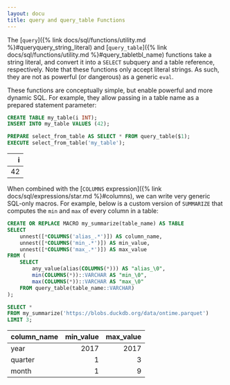 ```yaml
---
layout: docu
title: query and query_table Functions
---
```


The [`query`]({% link docs/sql/functions/utility.md %}#queryquery_string_literal)
and [`query_table`]({% link docs/sql/functions/utility.md %}#query_tabletbl_name)
functions take a string literal, and convert it into a `SELECT` subquery and a table reference, respectively.
Note that these functions only accept literal strings.
As such, they are not as powerful (or dangerous) as a generic `eval`.

These functions are conceptually simple, but enable powerful and more dynamic SQL. For example, they allow passing in a table name as a prepared statement parameter:

```sql
CREATE TABLE my_table(i INT);
INSERT INTO my_table VALUES (42);

PREPARE select_from_table AS SELECT * FROM query_table($1);
EXECUTE select_from_table('my_table');
```

| i  |
|---:|
| 42 |

When combined with the [`COLUMNS` expression]({% link docs/sql/expressions/star.md %}#columns), we can write very generic SQL-only macros. For example, below is a custom version of `SUMMARIZE` that computes the `min` and `max` of every column in a table:

```sql
CREATE OR REPLACE MACRO my_summarize(table_name) AS TABLE
SELECT
    unnest([*COLUMNS('alias_.*')]) AS column_name,
    unnest([*COLUMNS('min_.*')]) AS min_value,
    unnest([*COLUMNS('max_.*')]) AS max_value
FROM (
    SELECT
        any_value(alias(COLUMNS(*))) AS "alias_\0",
        min(COLUMNS(*))::VARCHAR AS "min_\0",
        max(COLUMNS(*))::VARCHAR AS "max_\0"
    FROM query_table(table_name::VARCHAR)
);

SELECT *
FROM my_summarize('https://blobs.duckdb.org/data/ontime.parquet')
LIMIT 3;
```

| column_name | min_value | max_value |
|-------------|----------:|----------:|
| year        | 2017      | 2017      |
| quarter     | 1         | 3         |
| month       | 1         | 9         |
